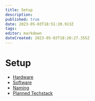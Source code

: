 ```yaml
---
title: Setup
description: 
published: true
date: 2023-05-03T18:51:20.913Z
tags: 
editor: markdown
dateCreated: 2023-05-03T18:20:27.355Z
---
```


# Setup
* [Hardware](/setup/hardware)
* [Software](/setup/software)
* [Naming](/setup/naming)
* [Planned Techstack](/setup/planned-techstack)